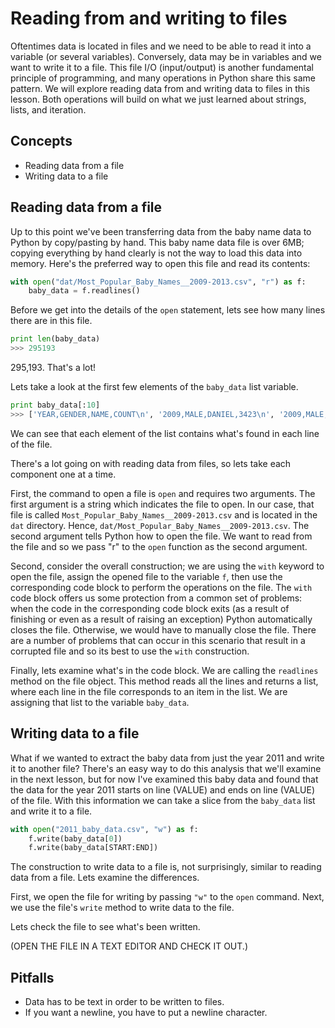 Reading from and writing to files
=================================
Oftentimes data is located in files and we need to be able to read it into a variable (or several variables). Conversely, data may be in variables and we want to write it to a file. This file I/O (input/output) is another fundamental principle of programming, and many operations in Python share this same pattern. We will explore reading data from and writing data to files in this lesson. Both operations will build on what we just learned about strings, lists, and iteration.


Concepts
--------
* Reading data from a file
* Writing data to a file


Reading data from a file
------------------------
Up to this point we've been transferring data from the baby name data to Python by copy/pasting by hand. This baby name data file is over 6MB; copying everything by hand clearly is not the way to load this data into memory. Here's the preferred way to open this file and read its contents:


```python
with open("dat/Most_Popular_Baby_Names__2009-2013.csv", "r") as f:
    baby_data = f.readlines()
```

Before we get into the details of the `open` statement, lets see how many lines there are in this file.

```python
print len(baby_data)
>>> 295193
```

295,193. That's a lot!

Lets take a look at the first few elements of the `baby_data` list variable.

```python
print baby_data[:10]
>>> ['YEAR,GENDER,NAME,COUNT\n', '2009,MALE,DANIEL,3423\n', '2009,MALE,ANTHONY,3106\n', '2009,MALE,ANGEL,3058\n', '2009,MALE,JACOB,2978\n', '2009,MALE,ALEXANDER,2905\n', '2009,MALE,ETHAN,2687\n', '2009,MALE,DAVID,2648\n', '2009,MALE,ANDREW,2605\n', '2009,MALE,MATTHEW,2435\n']
```

We can see that each element of the list contains what's found in each line of the file.

There's a lot going on with reading data from files, so lets take each component one at a time.

First, the command to open a file is `open` and requires two arguments. The first argument is a string which indicates the file to open. In our case, that file is called `Most_Popular_Baby_Names__2009-2013.csv` and is located in the `dat` directory. Hence, `dat/Most_Popular_Baby_Names__2009-2013.csv`. The second argument tells Python how to open the file. We want to read from the file and so we pass "r" to the `open` function as the second argument.

Second, consider the overall construction; we are using the `with` keyword to open the file, assign the opened file to the variable `f`, then use the corresponding code block to perform the operations on the file. The `with` code block offers us some protection from a common set of problems: when the code in the corresponding code block exits (as a result of finishing or even as a result of raising an exception) Python automatically closes the file. Otherwise, we would have to manually close the file. There are a number of problems that can occur in this scenario that result in a corrupted file and so its best to use the `with` construction.

Finally, lets examine what's in the code block. We are calling the `readlines` method on the file object. This method reads all the lines and returns a list, where each line in the file corresponds to an item in the list. We are assigning that list to the variable `baby_data`.


Writing data to a file
----------------------
What if we wanted to extract the baby data from just the year 2011 and write it to another file? There's an easy way to do this analysis that we'll examine in the next lesson, but for now I've examined this baby data and found that the data for the year 2011 starts on line (VALUE) and ends on line (VALUE) of the file. With this information we can take a slice from the `baby_data` list and write it to a file.


```python
with open("2011_baby_data.csv", "w") as f:
    f.write(baby_data[0])
    f.write(baby_data[START:END])
```

The construction to write data to a file is, not surprisingly, similar to reading data from a file. Lets examine the differences.

First, we open the file for writing by passing `"w"` to the `open` command. Next, we use the file's `write` method to write data to the file.

Lets check the file to see what's been written.

(OPEN THE FILE IN A TEXT EDITOR AND CHECK IT OUT.)


Pitfalls
--------
* Data has to be text in order to be written to files.
* If you want a newline, you have to put a newline character.
